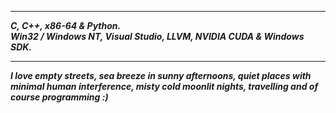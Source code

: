 ----------------
___C, C++, x86-64 & Python.___      
___Win32 / Windows NT, Visual Studio, LLVM, NVIDIA CUDA & Windows SDK.___    

---------------

___I love empty streets, sea breeze in sunny afternoons, quiet places with minimal human interference, misty cold moonlit nights, travelling and of course programming :)___

